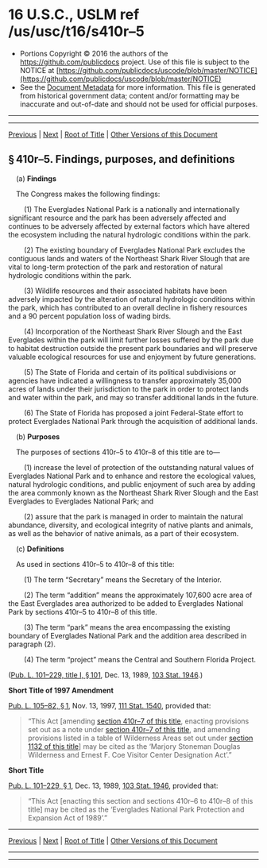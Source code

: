 ---
---

# 16 U.S.C., USLM ref /us/usc/t16/s410r–5

* Portions Copyright © 2016 the authors of the https://github.com/publicdocs project.
  Use of this file is subject to the NOTICE at [https://github.com/publicdocs/uscode/blob/master/NOTICE](https://github.com/publicdocs/uscode/blob/master/NOTICE)
* See the [Document Metadata](././../../../../..//README.md) for more information.
  This file is generated from historical government data; content and/or formatting may be inaccurate and out-of-date and should not be used for official purposes.

----------
----------

[Previous](./../../../../..//us/usc/t16/ch1/schLIV/m__us_usc_t16_s410r–4.md) | [Next](./../../../../..//us/usc/t16/ch1/schLIV/m__us_usc_t16_s410r–6.md) | [Root of Title](./../../../../../) | [Other Versions of this Document](https://publicdocs.github.io/go/links?ns=uslm&ref=%2Fus%2Fusc%2Ft16%2Fs410r%E2%80%935)

## § 410r–5. Findings, purposes, and definitions

    (a) __Findings__ 

    The Congress makes the following findings:

        (1) The Everglades National Park is a nationally and internationally significant resource and the park has been adversely affected and continues to be adversely affected by external factors which have altered the ecosystem including the natural hydrologic conditions within the park.

        (2) The existing boundary of Everglades National Park excludes the contiguous lands and waters of the Northeast Shark River Slough that are vital to long-term protection of the park and restoration of natural hydrologic conditions within the park.

        (3) Wildlife resources and their associated habitats have been adversely impacted by the alteration of natural hydrologic conditions within the park, which has contributed to an overall decline in fishery resources and a 90 percent population loss of wading birds.

        (4) Incorporation of the Northeast Shark River Slough and the East Everglades within the park will limit further losses suffered by the park due to habitat destruction outside the present park boundaries and will preserve valuable ecological resources for use and enjoyment by future generations.

        (5) The State of Florida and certain of its political subdivisions or agencies have indicated a willingness to transfer approximately 35,000 acres of lands under their jurisdiction to the park in order to protect lands and water within the park, and may so transfer additional lands in the future.

        (6) The State of Florida has proposed a joint Federal-State effort to protect Everglades National Park through the acquisition of additional lands.

    (b) __Purposes__ 

    The purposes of sections 410r–5 to 410r–8 of this title are to—

        (1) increase the level of protection of the outstanding natural values of Everglades National Park and to enhance and restore the ecological values, natural hydrologic conditions, and public enjoyment of such area by adding the area commonly known as the Northeast Shark River Slough and the East Everglades to Everglades National Park; and

        (2) assure that the park is managed in order to maintain the natural abundance, diversity, and ecological integrity of native plants and animals, as well as the behavior of native animals, as a part of their ecosystem.

    (c) __Definitions__ 

    As used in sections 410r–5 to 410r–8 of this title:

        (1) The term “Secretary” means the Secretary of the Interior.

        (2) The term “addition” means the approximately 107,600 acre area of the East Everglades area authorized to be added to Everglades National Park by sections 410r–5 to 410r–8 of this title.

        (3) The term “park” means the area encompassing the existing boundary of Everglades National Park and the addition area described in paragraph (2).

        (4) The term “project” means the Central and Southern Florida Project.

([Pub. L. 101–229, title I, § 101][/us/pl/101/229/s101], Dec. 13, 1989, [103 Stat. 1946][/us/stat/103/1946].)

 __Short Title of 1997 Amendment__ 

[Pub. L. 105–82, § 1][/us/pl/105/82/s1], Nov. 13, 1997, [111 Stat. 1540][/us/stat/111/1540], provided that: 

> “This Act \[amending [section 410r–7 of this title][/us/usc/t16/s410r–7], enacting provisions set out as a note under [section 410r–7 of this title][/us/usc/t16/s410r–7], and amending provisions listed in a table of Wilderness Areas set out under [section 1132 of this title][/us/usc/t16/s1132]\] may be cited as the ‘Marjory Stoneman Douglas Wilderness and Ernest F. Coe Visitor Center Designation Act’.”

 __Short Title__ 

[Pub. L. 101–229, § 1][/us/pl/101/229/s1], Dec. 13, 1989, [103 Stat. 1946][/us/stat/103/1946], provided that: 

> “This Act \[enacting this section and sections 410r–6 to 410r–8 of this title\] may be cited as the ‘Everglades National Park Protection and Expansion Act of 1989’.”

----------

[Previous](./../../../../..//us/usc/t16/ch1/schLIV/m__us_usc_t16_s410r–4.md) | [Next](./../../../../..//us/usc/t16/ch1/schLIV/m__us_usc_t16_s410r–6.md) | [Root of Title](./../../../../../) | [Other Versions of this Document](https://publicdocs.github.io/go/links?ns=uslm&ref=%2Fus%2Fusc%2Ft16%2Fs410r%E2%80%935)

----------
----------

[/us/pl/101/229/s101]: https://publicdocs.github.io/go/links?ns=uslm&ref=%2Fus%2Fpl%2F101%2F229%2Fs101
[/us/stat/103/1946]: https://publicdocs.github.io/go/links?ns=uslm&ref=%2Fus%2Fstat%2F103%2F1946
[/us/pl/105/82/s1]: https://publicdocs.github.io/go/links?ns=uslm&ref=%2Fus%2Fpl%2F105%2F82%2Fs1
[/us/stat/111/1540]: https://publicdocs.github.io/go/links?ns=uslm&ref=%2Fus%2Fstat%2F111%2F1540
[/us/usc/t16/s410r–7]: https://publicdocs.github.io/go/links?ns=uslm&ref=%2Fus%2Fusc%2Ft16%2Fs410r%E2%80%937
[/us/usc/t16/s410r–7]: https://publicdocs.github.io/go/links?ns=uslm&ref=%2Fus%2Fusc%2Ft16%2Fs410r%E2%80%937
[/us/usc/t16/s1132]: https://publicdocs.github.io/go/links?ns=uslm&ref=%2Fus%2Fusc%2Ft16%2Fs1132
[/us/pl/101/229/s1]: https://publicdocs.github.io/go/links?ns=uslm&ref=%2Fus%2Fpl%2F101%2F229%2Fs1
[/us/stat/103/1946]: https://publicdocs.github.io/go/links?ns=uslm&ref=%2Fus%2Fstat%2F103%2F1946


